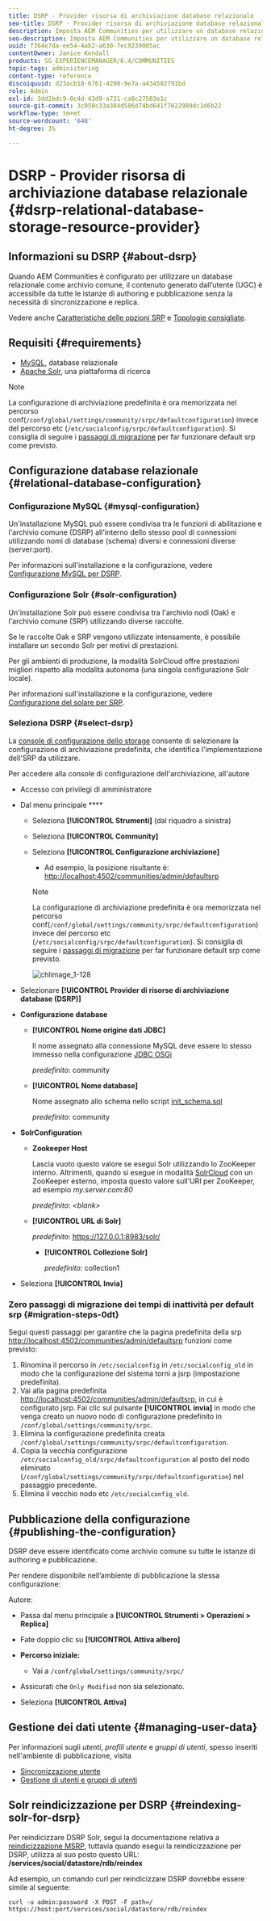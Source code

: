 ```yaml
---
title: DSRP - Provider risorsa di archiviazione database relazionale
seo-title: DSRP - Provider risorsa di archiviazione database relazionale
description: Imposta AEM Communities per utilizzare un database relazionale come archivio comune
seo-description: Imposta AEM Communities per utilizzare un database relazionale come archivio comune
uuid: f364e7da-ee54-4ab2-a630-7ec9239005ac
contentOwner: Janice Kendall
products: SG_EXPERIENCEMANAGER/6.4/COMMUNITIES
topic-tags: administering
content-type: reference
discoiquuid: d23acb18-6761-4290-9e7a-a434582791bd
role: Admin
exl-id: 3dd2bdc9-0c4d-43d9-a731-ca8c27503e1c
source-git-commit: 3c050c33a384d586d74bd641f7622989dc1d6b22
workflow-type: tm+mt
source-wordcount: '648'
ht-degree: 3%

---
```


# DSRP - Provider risorsa di archiviazione database relazionale {#dsrp-relational-database-storage-resource-provider}

## Informazioni su DSRP {#about-dsrp}

Quando AEM Communities è configurato per utilizzare un database relazionale come archivio comune, il contenuto generato dall’utente (UGC) è accessibile da tutte le istanze di authoring e pubblicazione senza la necessità di sincronizzazione e replica.

Vedere anche [Caratteristiche delle opzioni SRP](working-with-srp.md#characteristics-of-srp-options) e [Topologie consigliate](topologies.md).

## Requisiti {#requirements}

* [MySQL](#mysql-configuration), database relazionale
* [Apache Solr](#solr-configuration), una piattaforma di ricerca

>[!NOTE]
>
>La configurazione di archiviazione predefinita è ora memorizzata nel percorso conf(`/conf/global/settings/community/srpc/defaultconfiguration`) invece del percorso etc (`/etc/socialconfig/srpc/defaultconfiguration`). Si consiglia di seguire i [passaggi di migrazione](#migration-steps-0dt) per far funzionare default srp come previsto.


## Configurazione database relazionale {#relational-database-configuration}

### Configurazione MySQL {#mysql-configuration}

Un&#39;installazione MySQL può essere condivisa tra le funzioni di abilitazione e l&#39;archivio comune (DSRP) all&#39;interno dello stesso pool di connessioni utilizzando nomi di database (schema) diversi e connessioni diverse (server:port).

Per informazioni sull&#39;installazione e la configurazione, vedere [Configurazione MySQL per DSRP](dsrp-mysql.md).

### Configurazione Solr {#solr-configuration}

Un&#39;installazione Solr può essere condivisa tra l&#39;archivio nodi (Oak) e l&#39;archivio comune (SRP) utilizzando diverse raccolte.

Se le raccolte Oak e SRP vengono utilizzate intensamente, è possibile installare un secondo Solr per motivi di prestazioni.

Per gli ambienti di produzione, la modalità SolrCloud offre prestazioni migliori rispetto alla modalità autonoma (una singola configurazione Solr locale).

Per informazioni sull&#39;installazione e la configurazione, vedere [Configurazione del solare per SRP](solr.md).

### Seleziona DSRP {#select-dsrp}

La [console di configurazione dello storage](srp-config.md) consente di selezionare la configurazione di archiviazione predefinita, che identifica l&#39;implementazione dell&#39;SRP da utilizzare.

Per accedere alla console di configurazione dell&#39;archiviazione, all&#39;autore

* Accesso con privilegi di amministratore
* Dal menu principale ****

   * Seleziona **[!UICONTROL Strumenti]** (dal riquadro a sinistra)
   * Seleziona **[!UICONTROL Community]**
   * Seleziona **[!UICONTROL Configurazione archiviazione]**

      * Ad esempio, la posizione risultante è: [http://localhost:4502/communities/admin/defaultsrp](http://localhost:4502/communities/admin/defaultsrp)
      >[!NOTE]
      >
      >La configurazione di archiviazione predefinita è ora memorizzata nel percorso conf(`/conf/global/settings/community/srpc/defaultconfiguration`) invece del percorso etc (`/etc/socialconfig/srpc/defaultconfiguration`). Si consiglia di seguire i [passaggi di migrazione](#migration-steps-0dt) per far funzionare default srp come previsto.

      ![chlimage_1-128](assets/chlimage_1-128.png)

* Selezionare **[!UICONTROL Provider di risorse di archiviazione database (DSRP)]**
* **Configurazione database**

   * **[!UICONTROL Nome origine dati JDBC]**

      Il nome assegnato alla connessione MySQL deve essere lo stesso immesso nella configurazione [JDBC OSGi](dsrp-mysql.md#configurejdbcconnections)

      *predefinito*: community

   * **[!UICONTROL Nome database]**

      Nome assegnato allo schema nello script [init_schema.sql](dsrp-mysql.md#obtain-the-sql-script)

      *predefinito*: community

* **SolrConfiguration**

   * **[](https://cwiki.apache.org/confluence/display/solr/Using+ZooKeeper+to+Manage+Configuration+Files)Zookeeper Host**

      Lascia vuoto questo valore se esegui Solr utilizzando lo ZooKeeper interno. Altrimenti, quando si esegue in modalità [SolrCloud](solr.md#solrcloud-mode) con un ZooKeeper esterno, imposta questo valore sull&#39;URI per ZooKeeper, ad esempio *my.server.com:80*

      *predefinito*:  *&lt;blank>*

   * **[!UICONTROL URL di Solr]**

      *predefinito*: https://127.0.0.1:8983/solr/

      * **[!UICONTROL Collezione Solr]**

         *predefinito*: collection1

* Seleziona **[!UICONTROL Invia]**

### Zero passaggi di migrazione dei tempi di inattività per default srp {#migration-steps-0dt}

Segui questi passaggi per garantire che la pagina predefinita della srp [http://localhost:4502/communities/admin/defaultsrp](http://localhost:4502/communities/admin/defaultsrp) funzioni come previsto:

1. Rinomina il percorso in `/etc/socialconfig` in `/etc/socialconfig_old` in modo che la configurazione del sistema torni a jsrp (impostazione predefinita).
1. Vai alla pagina predefinita [http://localhost:4502/communities/admin/defaultsrp](http://localhost:4502/communities/admin/defaultsrp), in cui è configurato jsrp. Fai clic sul pulsante **[!UICONTROL invia]** in modo che venga creato un nuovo nodo di configurazione predefinito in `/conf/global/settings/community/srpc`.
1. Elimina la configurazione predefinita creata `/conf/global/settings/community/srpc/defaultconfiguration`.
1. Copia la vecchia configurazione `/etc/socialconfig_old/srpc/defaultconfiguration` al posto del nodo eliminato (`/conf/global/settings/community/srpc/defaultconfiguration`) nel passaggio precedente.
1. Elimina il vecchio nodo etc `/etc/socialconfig_old`.

## Pubblicazione della configurazione {#publishing-the-configuration}

DSRP deve essere identificato come archivio comune su tutte le istanze di authoring e pubblicazione.

Per rendere disponibile nell’ambiente di pubblicazione la stessa configurazione:

Autore:

* Passa dal menu principale a **[!UICONTROL Strumenti > Operazioni > Replica]**
* Fate doppio clic su **[!UICONTROL Attiva albero]**
* **Percorso iniziale:**

   * Vai a `/conf/global/settings/community/srpc/`

* Assicurati che `Only Modified` non sia selezionato.
* Seleziona **[!UICONTROL Attiva]**

## Gestione dei dati utente {#managing-user-data}

Per informazioni sugli *utenti*, *profili utente* e *gruppi di utenti*, spesso inseriti nell&#39;ambiente di pubblicazione, visita

* [Sincronizzazione utente](sync.md)
* [Gestione di utenti e gruppi di utenti](users.md)

## Solr reindicizzazione per DSRP {#reindexing-solr-for-dsrp}

Per reindicizzare DSRP Solr, segui la documentazione relativa a [reindicizzazione MSRP](msrp.md#msrp-reindex-tool), tuttavia quando esegui la reindicizzazione per DSRP, utilizza al suo posto questo URL: **/services/social/datastore/rdb/reindex**

Ad esempio, un comando curl per reindicizzare DSRP dovrebbe essere simile al seguente:

```shell
curl -u admin:password -X POST -F path=/ https://host:port/services/social/datastore/rdb/reindex
```
